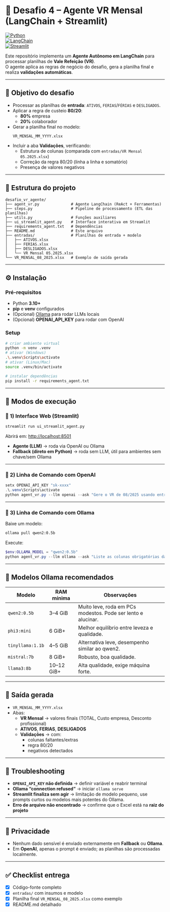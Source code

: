 # 🤖 Desafio 4 – Agente VR Mensal (LangChain + Streamlit)

[![Python](https://img.shields.io/badge/Python-3.10+-blue.svg)](https://www.python.org/)  
[![LangChain](https://img.shields.io/badge/LangChain-Framework-orange)](https://www.langchain.com/)  
[![Streamlit](https://img.shields.io/badge/Streamlit-UI-red)](https://streamlit.io/)  

Este repositório implementa um **Agente Autônomo em LangChain** para processar planilhas de **Vale Refeição (VR)**.  
O agente aplica as regras de negócio do desafio, gera a planilha final e realiza **validações automáticas**.

---

## 🎯 Objetivo do desafio
- Processar as planilhas de **entrada**: `ATIVOS`, `FERIAS`/`FÉRIAS` e `DESLIGADOS`.  
- Aplicar a regra de custeio **80/20**:
  - **80%** empresa  
  - **20%** colaborador  
- Gerar a planilha final no modelo:  
  ```
  VR_MENSAL_MM_YYYY.xlsx
  ```
- Incluir a aba **Validações**, verificando:
  - Estrutura de colunas (comparada com `entradas/VR Mensal 05.2025.xlsx`)  
  - Correção da regra 80/20 (linha a linha e somatório)  
  - Presença de valores negativos  

---

## 📂 Estrutura do projeto
```
desafio_vr_agente/
├── agent_vr.py              # Agente LangChain (ReAct + Ferramentas)
├── steps.py                 # Pipeline de processamento (ETL das planilhas)
├── utils.py                 # Funções auxiliares
├── ui_streamlit_agent.py    # Interface interativa em Streamlit
├── requirements_agent.txt   # Dependências
├── README.md                # Este arquivo
├── entradas/                # Planilhas de entrada + modelo
│   ├── ATIVOS.xlsx
│   ├── FERIAS.xlsx
│   ├── DESLIGADOS.xlsx
│   └── VR Mensal 05.2025.xlsx
└── VR_MENSAL_08_2025.xlsx   # Exemplo de saída gerada
```

---

## ⚙️ Instalação
### Pré-requisitos
- Python **3.10+**  
- **pip** e **venv** configurados  
- (Opcional) [Ollama](https://ollama.com/) para rodar LLMs locais  
- (Opcional) **OPENAI_API_KEY** para rodar com OpenAI  

### Setup
```bash
# criar ambiente virtual
python -m venv .venv
# ativar (Windows)
.\.venv\Scripts\activate
# ativar (Linux/Mac)
source .venv/bin/activate

# instalar dependências
pip install -r requirements_agent.txt
```

---

## 🚀 Modos de execução

### 🔹 1) Interface Web (Streamlit)
```bash
streamlit run ui_streamlit_agent.py
```
Abrirá em: [http://localhost:8501](http://localhost:8501)

- **Agente (LLM)** → roda via OpenAI ou Ollama  
- **Fallback (direto em Python)** → roda sem LLM, útil para ambientes sem chave/sem Ollama  

---

### 🔹 2) Linha de Comando com OpenAI
```powershell
setx OPENAI_API_KEY "sk-xxxx"
.\.venv\Scripts\activate
python agent_vr.py --llm openai --ask "Gere o VR de 08/2025 usando entradas/ e valide com o modelo entradas/VR Mensal 05.2025.xlsx"
```

---

### 🔹 3) Linha de Comando com Ollama
Baixe um modelo:
```bash
ollama pull qwen2:0.5b
```

Execute:
```powershell
$env:OLLAMA_MODEL = "qwen2:0.5b"
python agent_vr.py --llm ollama --ask "Liste as colunas obrigatórias da aba ATIVOS"
```

---

## 🔄 Modelos Ollama recomendados

| Modelo           | RAM mínima | Observações |
|------------------|------------|-------------|
| `qwen2:0.5b`     | 3–4 GiB    | Muito leve, roda em PCs modestos. Pode ser lento e alucinar. |
| `phi3:mini`      | 6 GiB+     | Melhor equilíbrio entre leveza e qualidade. |
| `tinyllama:1.1b` | 4–5 GiB    | Alternativa leve, desempenho similar ao qwen2. |
| `mistral:7b`     | 8 GiB+     | Robusto, boa qualidade. |
| `llama3:8b`      | 10–12 GiB+ | Alta qualidade, exige máquina forte. |

---

## 📄 Saída gerada

- `VR_MENSAL_MM_YYYY.xlsx`  
- Abas:
  - **VR Mensal** → valores finais (TOTAL, Custo empresa, Desconto profissional)  
  - **ATIVOS**, **FERIAS**, **DESLIGADOS**  
  - **Validações** → com:
    - colunas faltantes/extras  
    - regra 80/20  
    - negativos detectados  

---

## 🧯 Troubleshooting
- **`OPENAI_API_KEY` não definida** → definir variável e reabrir terminal  
- **Ollama “connection refused”** → iniciar `ollama serve`  
- **Streamlit finaliza sem agir** → limitação de modelo pequeno, use prompts curtos ou modelos mais potentes do Ollama.  
- **Erro de arquivo não encontrado** → confirme que o Excel está na **raiz do projeto**  

---

## 🔐 Privacidade
- Nenhum dado sensível é enviado externamente em **Fallback** ou **Ollama**.  
- Em **OpenAI**, apenas o prompt é enviado; as planilhas são processadas localmente.
---

## ✅ Checklist entrega
- [x] Código-fonte completo  
- [x] `entradas/` com insumos e modelo  
- [x] Planilha final `VR_MENSAL_08_2025.xlsx` como exemplo  
- [x] README.md detalhado  
